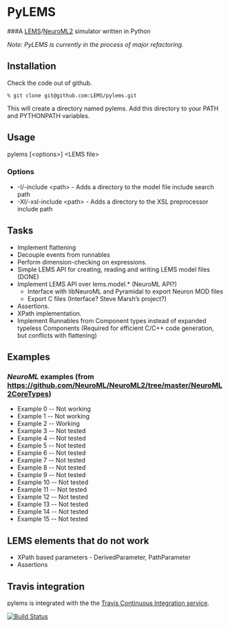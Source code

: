 # PyLEMS 

###A [LEMS](http://neuroml.org/lems/)/[NeuroML2](http://neuroml.org/neuroml2.php) simulator written in Python


*Note: PyLEMS is currently in the process of major refactoring.*

## Installation
Check the code out of github.

    % git clone git@github.com:LEMS/pylems.git

This will create a directory named pylems. Add this directory to your PATH and PYTHONPATH variables.

## Usage
pylems [\<options\>] \<LEMS file\>

### Options
- -I/-include \<path\> - Adds a directory to the model file include search path
- -XI/-xsl-include \<path\> - Adds a directory to the XSL preprocessor include path

## Tasks
- Implement flattening
- Decouple events from runnables
- Perform dimension-checking on expressions.
- Simple LEMS API for creating, reading and writing LEMS model files (DONE)
- Implement LEMS API over lems.model.* (NeuroML API?)
  - Interface with libNeuroML and Pyramidal to export Neuron MOD files
  - Export C files (Interface? Steve Marsh’s project?)
- Assertions.
- XPath implementation.
- Implement Runnables from Component types instead of expanded typeless Components (Required for efficient C/C++ code generation, but conflicts with flattening)


## Examples

### *NeuroML* examples (from https://github.com/NeuroML/NeuroML2/tree/master/NeuroML2CoreTypes)
- Example 0 -- Not working
- Example 1 -- Not working
- Example 2 -- Working
- Example 3 -- Not tested
- Example 4 -- Not tested
- Example 5 -- Not tested
- Example 6 -- Not tested
- Example 7 -- Not tested
- Example 8 -- Not tested
- Example 9 -- Not tested
- Example 10 -- Not tested
- Example 11 -- Not tested
- Example 12 -- Not tested
- Example 13 -- Not tested
- Example 14 -- Not tested
- Example 15 -- Not tested
      
## LEMS elements that do not work
- XPath based parameters - DerivedParameter, PathParameter
- Assertions

## Travis integration

pylems is integrated with the the [Travis Continuous Integration service](http://travis-ci.org/).

[![Build Status](https://travis-ci.org/LEMS/pylems.png?branch=master)](https://travis-ci.org/LEMS/pylems)


